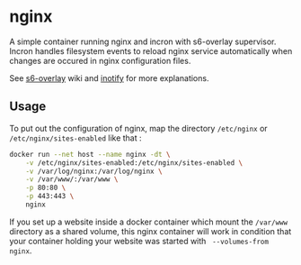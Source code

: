# nginx
A simple container running nginx and incron with s6-overlay supervisor.
Incron handles filesystem events to reload
nginx service automatically when changes are occured in nginx configuration files.

See [s6-overlay] wiki and [inotify]  for more explanations.

## Usage
To put out the configuration of nginx, map the directory
``` /etc/nginx ``` or ``` /etc/nginx/sites-enabled ``` like that :

```sh
docker run --net host --name nginx -dt \
    -v /etc/nginx/sites-enabled:/etc/nginx/sites-enabled \
    -v /var/log/nginx:/var/log/nginx \
    -v /var/www/:/var/www \
    -p 80:80 \
    -p 443:443 \
    nginx
```

If you set up a website inside a docker container which mount the  ``` /var/www ```
directory as a shared volume, this nginx container will work in condition
that your container holding your website was started with
```  --volumes-from nginx ```.

[s6-overlay]: <https://github.com/just-containers/s6-overlay/wiki>
[inotify]: <http://inotify.aiken.cz>